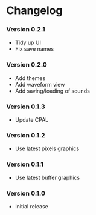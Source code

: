 # Changelog

### Version 0.2.1
- Tidy up UI
- Fix save names

### Version 0.2.0
- Add themes
- Add waveform view
- Add saving/loading of sounds

### Version 0.1.3
- Update CPAL

### Version 0.1.2
- Use latest pixels graphics

### Version 0.1.1
- Use latest buffer graphics

### Version 0.1.0
- Initial release